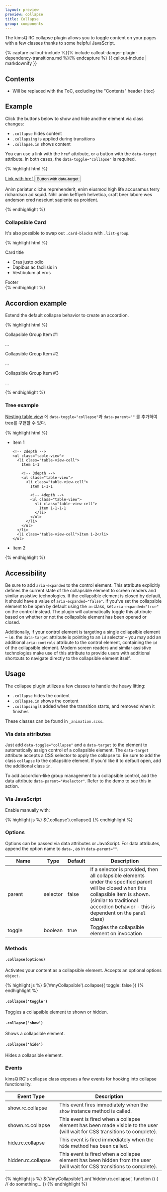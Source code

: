 ```yaml
---
layout: preview
preview: collapse
title: Collapse
group: components
---
```


The kimsQ RC collapse plugin allows you to toggle content on your pages with a few classes thanks to some helpful JavaScript.

{% capture callout-include %}{% include callout-danger-plugin-dependency-transitions.md %}{% endcapture %}
{{ callout-include | markdownify }}

## Contents

* Will be replaced with the ToC, excluding the "Contents" header
{:toc}

## Example

Click the buttons below to show and hide another element via class changes:

- `.collapse` hides content
- `.collapsing` is applied during transitions
- `.collapse.in` shows content

You can use a link with the `href` attribute, or a button with the `data-target` attribute. In both cases, the `data-toggle="collapse"` is required.

{% highlight html %}
<p>
  <a class="btn btn-primary" data-toggle="collapse" href="#collapseExample" aria-expanded="false" aria-controls="collapseExample">
    Link with href
  </a>
  <button class="btn btn-primary" type="button" data-toggle="collapse" data-target="#collapseExample" aria-expanded="false" aria-controls="collapseExample">
    Button with data-target
  </button>
</p>
<div class="collapse" id="collapseExample">
  <p class="bg-faded p-a-1">
    Anim pariatur cliche reprehenderit, enim eiusmod high life accusamus terry richardson ad squid. Nihil anim keffiyeh helvetica, craft beer labore wes anderson cred nesciunt sapiente ea proident.
  </p>
</div>
{% endhighlight %}


### Collapsible Card

It's also possible to swap out `.card-block`s with `.list-group`.

{% highlight html %}
<div class="card">
  <div class="card-header collapsed" role="button" data-toggle="collapse" href="#collapseExample" aria-expanded="false" aria-controls="collapseExample">
    Card title
  </div>
  <div class="collapse" id="collapseExample">
    <ul class="list-group list-group-flush">
      <li class="list-group-item">Cras justo odio</li>
      <li class="list-group-item">Dapibus ac facilisis in</li>
      <li class="list-group-item">Vestibulum at eros</li>
    </ul>
    <div class="card-footer">
      Footer
    </div>
  </div>
</div>
{% endhighlight %}


## Accordion example

Extend the default collapse behavior to create an accordion.

{% highlight html %}
<div id="accordion" class="card-group-collapse" role="group" aria-multiselectable="true">
  <div class="card">
    <div class="card-header" role="button" id="headingOne" data-toggle="collapse" data-parent="#accordion" data-target="#collapseOne" aria-expanded="true" aria-controls="collapseOne">
      Collapsible Group Item #1
    </div>
    <div id="collapseOne" class="collapse in" role="tabpanel" aria-labelledby="headingOne">
      <div class="card-block">
        <p class="card-text">
          ...
        </p>
      </div>
    </div>
  </div>
  <div class="card">
    <div class="card-header collapsed" role="button" id="headingTwo" data-toggle="collapse" data-parent="#accordion" data-target="#collapseTwo" aria-expanded="false" aria-controls="collapseTwo">
      Collapsible Group Item #2
    </div>
    <div id="collapseTwo" class="collapse" role="tabpanel" aria-labelledby="headingTwo">
      <div class="card-block">
        <p class="card-text">
          ...
        </p>
      </div>
    </div>
  </div>
  <div class="card">
    <div class="card-header collapsed" role="button" id="headingThree" data-toggle="collapse" data-parent="#accordion" data-target="#collapseThree" aria-expanded="false" aria-controls="collapseThree">
      Collapsible Group Item #3
    </div>
    <div id="collapseThree" class="collapse" role="tabpanel" aria-labelledby="headingThree">
      <div class="card-block">
        <p class="card-text">
          ...
        </p>
      </div>
    </div>
  </div>
</div>
{% endhighlight %}

### Tree example
[Nesting table view](/components/table-view/#nesting) 에 `data-toggle="collapse"`과 `data-parent=""` 를 추가하여 tree를 구현할 수 있다.

{% highlight html %}
<ul class="table-view">
  <li class="table-view-cell">
    Item 1

    <!-- 2depth -->
    <ul class="table-view">
      <li class="table-view-cell">
        Item 1-1

        <!-- 3depth -->
        <ul class="table-view">
          <li class="table-view-cell">
            Item 1-1-1

            <!-- 4depth -->
            <ul class="table-view">
              <li class="table-view-cell">
                Item 1-1-1-1
              </li>
            </ul>
          </li>
        </ul>
      </li>
      <li class="table-view-cell">Item 1-2</li>
    </ul>
  </li>
  <li class="table-view-cell">Item 2</li>
</ul>
{% endhighlight %}



## Accessibility

Be sure to add `aria-expanded` to the control element. This attribute explicitly defines the current state of the collapsible element to screen readers and similar assistive technologies. If the collapsible element is closed by default, it should have a value of `aria-expanded="false"`. If you've set the collapsible element to be open by default using the `in` class, set `aria-expanded="true"` on the control instead. The plugin will automatically toggle this attribute based on whether or not the collapsible element has been opened or closed.

Additionally, if your control element is targeting a single collapsible element – i.e. the `data-target` attribute is pointing to an `id` selector – you may add an additional `aria-controls` attribute to the control element, containing the `id` of the collapsible element. Modern screen readers and similar assistive technologies make use of this attribute to provide users with additional shortcuts to navigate directly to the collapsible element itself.

## Usage

The collapse plugin utilizes a few classes to handle the heavy lifting:

- `.collapse` hides the content
- `.collapse.in` shows the content
- `.collapsing` is added when the transition starts, and removed when it finishes

These classes can be found in `_animation.scss`.

### Via data attributes

Just add `data-toggle="collapse"` and a `data-target` to the element to automatically assign control of a collapsible element. The `data-target` attribute accepts a CSS selector to apply the collapse to. Be sure to add the class `collapse` to the collapsible element. If you'd like it to default open, add the additional class `in`.

To add accordion-like group management to a collapsible control, add the data attribute `data-parent="#selector"`. Refer to the demo to see this in action.

### Via JavaScript

Enable manually with:

{% highlight js %}
$('.collapse').collapse()
{% endhighlight %}

### Options

Options can be passed via data attributes or JavaScript. For data attributes, append the option name to `data-`, as in `data-parent=""`.

<div class="table-responsive">
  <table class="table table-bordered table-striped">
    <thead>
     <tr>
       <th style="width: 100px;">Name</th>
       <th style="width: 50px;">Type</th>
       <th style="width: 50px;">Default</th>
       <th>Description</th>
     </tr>
    </thead>
    <tbody>
     <tr>
       <td>parent</td>
       <td>selector</td>
       <td>false</td>
       <td>If a selector is provided, then all collapsible elements under the specified parent will be closed when this collapsible item is shown. (similar to traditional accordion behavior - this is dependent on the <code>panel</code> class)</td>
     </tr>
     <tr>
       <td>toggle</td>
       <td>boolean</td>
       <td>true</td>
       <td>Toggles the collapsible element on invocation</td>
     </tr>
    </tbody>
  </table>
</div>

### Methods

#### `.collapse(options)`

Activates your content as a collapsible element. Accepts an optional options `object`.

{% highlight js %}
$('#myCollapsible').collapse({
  toggle: false
})
{% endhighlight %}

#### `.collapse('toggle')`

Toggles a collapsible element to shown or hidden.

#### `.collapse('show')`

Shows a collapsible element.

#### `.collapse('hide')`

Hides a collapsible element.

### Events

kimsQ RC's collapse class exposes a few events for hooking into collapse functionality.

<div class="table-responsive">
  <table class="table table-bordered table-striped">
    <thead>
     <tr>
       <th style="width: 150px;">Event Type</th>
       <th>Description</th>
     </tr>
    </thead>
    <tbody>
     <tr>
       <td>show.rc.collapse</td>
       <td>This event fires immediately when the <code>show</code> instance method is called.</td>
     </tr>
     <tr>
       <td>shown.rc.collapse</td>
       <td>This event is fired when a collapse element has been made visible to the user (will wait for CSS transitions to complete).</td>
     </tr>
     <tr>
       <td>hide.rc.collapse</td>
       <td>
        This event is fired immediately when the <code>hide</code> method has been called.
       </td>
     </tr>
     <tr>
       <td>hidden.rc.collapse</td>
       <td>This event is fired when a collapse element has been hidden from the user (will wait for CSS transitions to complete).</td>
     </tr>
    </tbody>
  </table>
</div>

{% highlight js %}
$('#myCollapsible').on('hidden.rc.collapse', function () {
  // do something…
})
{% endhighlight %}
